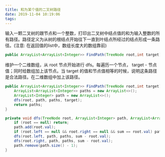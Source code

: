 ```yaml
---
title: 和为某个值的二叉树路径
date: 2019-11-04 10:19:06
tags: 
---
```


输入一颗二叉树的跟节点和一个整数，打印出二叉树中结点值的和为输入整数的所有路径。路径定义为从树的根结点开始往下一直到叶结点所经过的结点形成一条路径。(注意: 在返回值的list中，数组长度大的数组靠前)

```java
public ArrayList<ArrayList<Integer>> FindPath(TreeNode root,int target)
```

维护一个二维数组，从 root 节点开始进行 dfs。每遍历一个节点， target - 节点值；同时给数组加上该节点。当 target 的值和节点值相等的时候，说明这条路径是合法路径。在二维数组中加上该路径。

```java
public ArrayList<ArrayList<Integer>> FindPath(TreeNode root,int target) {
    ArrayList<ArrayList<Integer>> paths = new ArrayList<>();
    ArrayList<Integer> path = new ArrayList<>();
    dfs(root, path, paths, target);
    return paths;
}

private void dfs(TreeNode root, ArrayList<Integer> path, ArrayList<ArrayList<Integer>> paths, int sum) {
    if (root == null) return;
    path.add(root.val);
    if (root.left == null && root.right == null && sum == root.val) paths.add(new ArrayList<>(path));
    dfs(root.left, path, paths, sum - root.val);
    dfs(root.right, path, paths, sum - root.val);
    path.remove(path.size() - 1);
}
```
